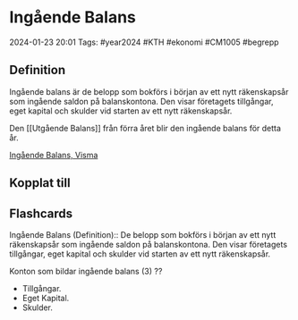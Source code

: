 # Ingående Balans

2024-01-23 20:01
Tags: #year2024 #KTH #ekonomi #CM1005 #begrepp

## Definition

Ingående balans är de belopp som bokförs i början av ett nytt räkenskapsår som ingående saldon på balanskontona. Den visar företagets tillgångar, eget kapital och skulder vid starten av ett nytt räkenskapsår.

Den [[Utgående Balans]] från förra året blir den ingående balans för detta år.

[Ingående Balans, Visma](https://vismaspcs.se/ekonomiska-termer/vad-ar-ingaende-balans)

## Kopplat till

## Flashcards

Ingående Balans (Definition):: De belopp som bokförs i början av ett nytt räkenskapsår som ingående saldon på balanskontona. Den visar företagets tillgångar, eget kapital och skulder vid starten av ett nytt räkenskapsår.
<!--SR:!2000-01-01,1,250!2024-01-27,3,250-->

Konton som bildar ingående balans (3)
??
- Tillgångar.
- Eget Kapital.
- Skulder.
<!--SR:!2024-01-29,3,250!2024-01-27,3,250-->
